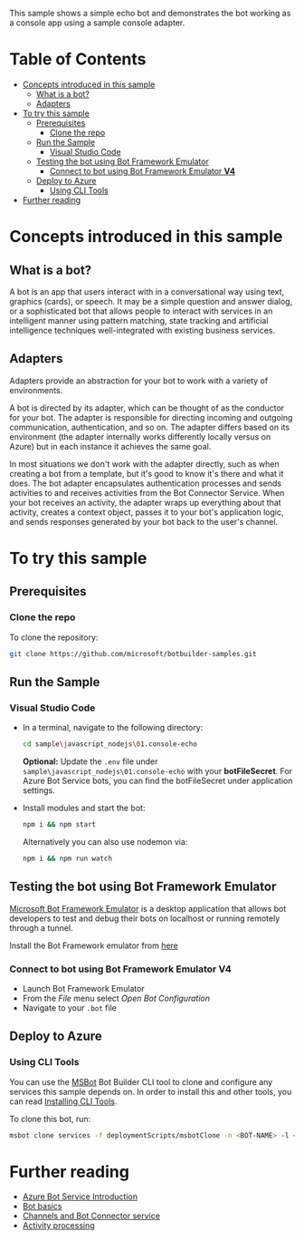 This sample shows a simple echo bot and demonstrates the bot working as a console app using a sample console adapter. 

# Table of Contents

- [Concepts introduced in this sample](#concepts-introduced-in-this-sample)
  * [What is a bot?](#what-is-a-bot-)
  * [Adapters](#adapters)
- [To try this sample](#to-try-this-sample)
  * [Prerequisites](#prerequisites)
    + [Clone the repo](#clone-the-repo)
  * [Run the Sample](#run-the-sample)
    + [Visual Studio Code](#visual-studio-code)
  * [Testing the bot using Bot Framework Emulator](#testing-the-bot-using-bot-framework-emulator)
    + [Connect to bot using Bot Framework Emulator **V4**](#connect-to-bot-using-bot-framework-emulator---v4--)
  * [Deploy to Azure](#deploy-to-azure)
    + [Using CLI Tools](#using-cli-tools)
- [Further reading](#further-reading)

# Concepts introduced in this sample

## What is a bot?
A bot is an app that users interact with in a conversational way using text, graphics (cards), or speech. It may be a simple question and answer dialog, or a sophisticated bot that allows people to interact with services in an intelligent manner using pattern matching, state tracking and artificial intelligence techniques well-integrated with existing business services.

## Adapters

Adapters provide an abstraction for your bot to work with a variety of environments. 

A bot is directed by its adapter, which can be thought of as the conductor for your bot. The adapter is responsible for directing incoming and outgoing communication, authentication, and so on. The adapter differs based on its environment (the adapter internally works differently locally versus on Azure) but in each instance it achieves the same goal. 

In most situations we don't work with the adapter directly, such as when creating a bot from a template, but it's good to know it's there and what it does.
The bot adapter encapsulates authentication processes and sends activities to and receives activities from the Bot Connector Service. When your bot receives an activity, the adapter wraps up everything about that activity, creates a context object, passes it to your bot's application logic, and sends responses generated by your bot back to the user's channel.

# To try this sample
## Prerequisites
### Clone the repo
To clone the repository:
```bash
git clone https://github.com/microsoft/botbuilder-samples.git
```

## Run the Sample
### Visual Studio Code
- In a terminal, navigate to the following directory:
  ```bash
  cd sample\javascript_nodejs\01.console-echo
  ```

  **Optional:** Update the `.env` file under `sample\javascript_nodejs\01.console-echo` with your **botFileSecret**.
  For Azure Bot Service bots, you can find the botFileSecret under application settings.

- Install modules and start the bot:
    ```bash
    npm i && npm start
    ```
    Alternatively you can also use nodemon via:
    ```bash
    npm i && npm run watch
    ```

## Testing the bot using Bot Framework Emulator
[Microsoft Bot Framework Emulator](https://github.com/microsoft/botframework-emulator) is a desktop application that allows bot developers to test and debug their bots on localhost or running remotely through a tunnel.

Install the Bot Framework emulator from [here](https://github.com/Microsoft/BotFramework-Emulator/releases)

### Connect to bot using Bot Framework Emulator **V4**
- Launch Bot Framework Emulator
- From the *File* menu select *Open Bot Configuration*
- Navigate to your `.bot` file

## Deploy to Azure
### Using CLI Tools
You can use the [MSBot](https://github.com/microsoft/botbuilder-tools) Bot Builder CLI tool to clone and configure any services this sample depends on. In order to install this and other tools, you can read [Installing CLI Tools](../../../Installing_CLI_tools.md).

To clone this bot, run:

```bash
msbot clone services -f deploymentScripts/msbotClone -n <BOT-NAME> -l <Azure-location> --subscriptionId <Azure-subscription-id>
```
# Further reading
- [Azure Bot Service Introduction](https://docs.microsoft.com/en-us/azure/bot-service/bot-service-overview-introduction?view=azure-bot-service-4.0)
- [Bot basics](https://docs.microsoft.com/en-us/azure/bot-service/bot-builder-basics?view=azure-bot-service-4.0)
- [Channels and Bot Connector service](https://docs.microsoft.com/en-us/azure/bot-service/bot-concepts?view=azure-bot-service-4.0)
- [Activity processing](https://docs.microsoft.com/en-us/azure/bot-service/bot-builder-concept-activity-processing?view=azure-bot-service-4.0)